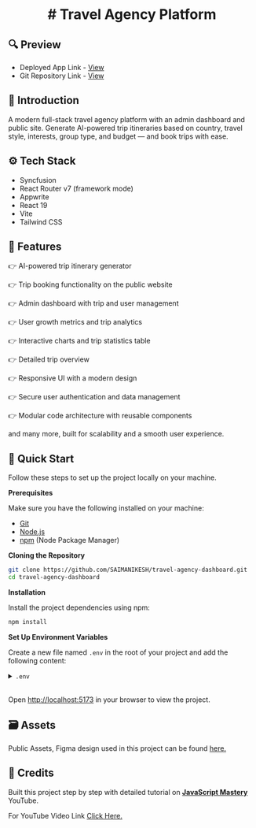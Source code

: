 <div align="center">
  <h1># Travel Agency Platform</h1>
</div>

## <a name="preview" style='text-decoration:none;'>🔍 Preview</a>

- Deployed App Link - [View](https://travel-agency.netlify.app)
- Git Repository Link - [View](https://github.com/SAIMANIKESH/travel-agency-dashboard)

## <a name="introduction" style='text-decoration:none;'>🤖 Introduction</a>

A modern full-stack travel agency platform with an admin dashboard and public site. Generate AI-powered trip itineraries based on country, travel style, interests, group type, and budget — and book trips with ease.

## <a name="tech-stack" style='text-decoration:none;'>⚙️ Tech Stack</a>

- Syncfusion
- React Router v7 (framework mode)
- Appwrite
- React 19
- Vite
- Tailwind CSS

## <a name="features" style='text-decoration:none;'>🔋 Features</a>

👉 AI-powered trip itinerary generator

👉 Trip booking functionality on the public website

👉 Admin dashboard with trip and user management

👉 User growth metrics and trip analytics

👉 Interactive charts and trip statistics table

👉 Detailed trip overview

👉 Responsive UI with a modern design

👉 Secure user authentication and data management

👉 Modular code architecture with reusable components

and many more, built for scalability and a smooth user experience.

## <a name="quick-start" style='text-decoration:none;'> 🚀 Quick Start</a>

Follow these steps to set up the project locally on your machine.

**Prerequisites**

Make sure you have the following installed on your machine:

- [Git](https://git-scm.com/)
- [Node.js](https://nodejs.org/en)
- [npm](https://www.npmjs.com/) (Node Package Manager)

**Cloning the Repository**

```bash
git clone https://github.com/SAIMANIKESH/travel-agency-dashboard.git
cd travel-agency-dashboard
```

**Installation**

Install the project dependencies using npm:

```bash
npm install
```


**Set Up Environment Variables**

Create a new file named `.env` in the root of your project and add the following content:

<details>
<summary><code>.env</code></summary>

```env
# Syncfusion
VITE_SYNCFUSION_LICENSE_KEY=

# Appwrite
VITE_APPWRITE_PROJECT_ID=
VITE_APPWRITE_API_ENDPOINT=
VITE_APPWRITE_API_KEY=
VITE_APPWRITE_DATABASE_ID=
VITE_APPWRITE_USERS_COLLECTION_ID=
VITE_APPWRITE_ITINERARY_COLLECTION_ID=

STRIPE_SECRET_KEY=
GEMINI_API_KEY=
UNSPLASH_ACCESS_KEY=

VITE_BASE_URL="http://localhost:5173"
```

</details>
<br />

Open [http://localhost:5173](http://localhost:5173) in your browser to view the project.

## <a name="assets" style='text-decoration:none;'>🗃️ Assets</a>

Public Assets, Figma design used in this project can be found [here.](https://jsm.dev/tourvisto-kit)

## <a name="credits" style='text-decoration:none;'>🤝 Credits</a>

Built this project step by step with detailed tutorial on <a href="https://www.youtube.com/@javascriptmastery/videos" target="_blank"><b>JavaScript Mastery</b></a> YouTube.

For YouTube Video Link [Click Here.](https://www.youtube.com/watch?v=xZ1ba-RLrjo&t=2072s&ab_channel=JavaScriptMastery)

<br />
